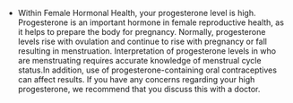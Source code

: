 - Within Female Hormonal Health, your progesterone level is high. Progesterone is an important hormone in female reproductive health, as it helps to prepare the body for pregnancy. Normally, progesterone levels rise with ovulation and continue to rise with pregnancy or fall resulting in menstruation. Interpretation of progesterone levels in who are menstruating requires accurate knowledge of menstrual cycle status.In addition, use of progesterone-containing oral contraceptives can affect results. If you have any concerns regarding your high progesterone, we recommend that you discuss this with a doctor.
